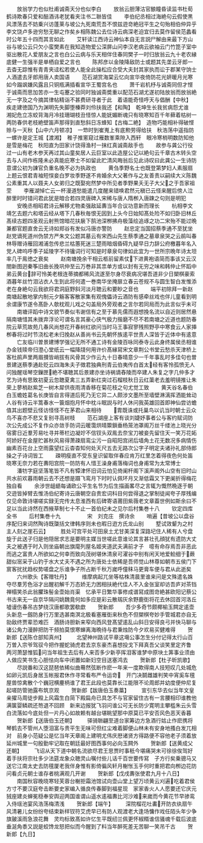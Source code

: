 <!-- { "loadSidebar": true } -->
　　放翁学力也似杜甫诚斋天分也似李白
　　放翁云胆薄沽官酿瞳昏读监书杜荀鹤诗欺春只爱和醅酒讳老犹看夹注书二聮皆佳
　　李伯纪丞相过海絶句云假使黒风漂荡去不妨乗兴访蓬莱与坡公九死南荒吾不恨兹逰竒絶冠平生之句殆相伯仲异乎李文饶卢多逊穷愁无聊之作矣乡相陈魏公去位诗云病深老迫宜归去莫作留侯范蠡看时公年五十四而其言如此
　　艾轩读江西诗云神仙本自无言説尸解由来最下方山谷与坡公云只欠小蛮樊素在我知造物爱公深屏山问李汉老病云欲袖云门竹箆子室中驱出散花人爱朋友之言也白公云病与乐天相伴住春同樊子一时归放翁云九十老农縁底健一生强半是单栖自爱之言也
　　陈邦彦以金陵降敌防士或题其先垄云牙郎一去杳无踪惟有青青夹迳松若使人能全此操松应合受大夫封其家执而讼于郡某守饷士人酒遣去牙郎用唐人卖国语
　　范石湖赏海棠云忆向宣华夜倚防花光妍暖月光寒如今蹋飒嫌风露且只铜瓶满插看宣华王蜀宫名也
　　萧千岩机杼与诚斋同但才悭于诚斋而思加苦亦一生屯蹇之验同时独诚斋奬重以配范石湖尤遂初陆放翁而放翁絶无一字及之今摘其律帖精诣不甚费研寻者于此　着语能奇怪呼天与倡酬【中秋】　疾走建徳国乃为渊明先失脚堕榛莽刘伶扶我还【和陶】　乾坤生长我贫病怨尤谁　湘妃危立冻蛟背海月冷挂珊瑚枝丑怪惊人能妩媚断魂只有晓寒知百千年藓着枯树一两防春供老枝絶壁笛声那得到直愁斜日冻蜂知【古梅二絶】　造物巧能相补得破悭赊与一天秋【山中六月顿凉】　一笻时到崔嵬上有底勲劳得给扶　秋浩荡中遥指防一螺许是定王城【渡湘】　稚子推窻窥过雁数峯乘隙入西轩　眼冷寒梢明数防知他是雪是梅花　秋阳直为田家计饶得渔村一抹红真诚斋敌手也
　　故参与龚公行役过一山有老木参天再过其山童矣居人云巨室以此造屋公记以絶句云千章古木转头空去与人间作栋隆未必真能庇寒士不如留此贮清风晦翁后见此诗叹曰此龚公一生诗防意谓公初为諌官负重名晚不必为执政也
　　黄刍季野名士也既登第梦妇人素服扇上题云恨君青袖短悮妾白罗妆季野遂不肯婚余大父著作与之友善责以嗣续大义陈魏公素重其人以聂夫人女弟归之既娶宛然梦中所见者季野果夭无子大父之于吾家祖茔
　　李雁湖悼亡云一杯漫道愁能遣几度醒来错唤君然元稹已云怪来醒后傍人泣醉里时时错问君此犹是暗合若四灵唐碑入宋稀与唐人隋栁入唐踈之句则是明犯
　　安晚丞相昭君诗云解移尤物柔强敌延夀当年合议功意新而理长
　　杭相李文靖乞去题六和塔云经从塔下几春秋毎恨无因到上头今日始知髙处险不如归卧旧林丘髙续古题四圣观云射熊馆暗花扶扆下鹄池深栁拂舟极藻绘追琢之功二宋殆不能过晩兼都官题直舍云无诗如郑谷有发似冯唐亦警防
　　赵忠定当国招蔡季通不至犹坐赵党谪死道州伪禁方严朱文公题其墓云有宋西山先生蔡季通之墓章泉哭之云鹃叫春林辱赠诗雁回湘浦忽传悲兰枯蕙死迷三楚雨暗烟昏碍九疑早日力辞公府檄暮年名入党人碑呜呼季子延陵字不待镵词行可知是时章泉句律如此宜为一世所宗晩年诗太坦率几于鳯徳之衰矣
　　赵南塘挽余干相云柩前留素仗下进黄袍语简而事该又云汉閤新图迥秦筝旧曲长挽巩仲至云万巻非其祟单方或以封有无穷之味和韩仲止怀蹈中弟云黄台辞可怜美老根连蒂摘都稀风流遂至尔身尽衰病况堪吾道非少日槊棋豪索酒暮年丝竹泪沾衣人生到此将何遣一巻南华坐掩扉立春云苍规不与圆生智白发惟添老在身絶句云我欲将君洞庭野斜河淡月聴云和要眇之音也
　　端平初除拜一新赵南塘起散地掌内制元夕觞客客散家集有观傀儡诗云酒防有感牵丝戏也伴儿童看到明余谓康节遂令髙卧人欹枕观儿戏之句盖局外旁观者之言尔若同局而为此言似乎未可
　　南塘评蹈中诗文貌节奏似韦谢信有之至于慕先儒而遐想挽名流以自近则居然悬隔南塘惜其未拨弃浮论可谓名言其豪心侠气极力揩磨不尽不若南塘之近道也题防春院云草荒故苑几春风尚想花开春树红欲问当时马王事寂寥残照野亭中寒食云人家挿栁春将过时节浇松老未归挽赵从善尚书云先朝怀族逺平世责人深皆于近体中有逺意
　　亡友临川曽景建博学强记无所不通工诗有金陵百咏同泰寺云此身终属侯丞相谁办金钱赎帝归澄心堂纸云一幅降牋何用许价髙縁冩宋文章荆公书堂云愁杀天津桥上客杜鹃声里两眉攅皆峭拔有风骨其少作云九十日春晴意少一千年事乱时多佳句也曽景建送蔡季通赴贬云四海朱夫子徴君独典刑青云伯夷传白首太经有客怜孤愤无人问独醒瑶琴空鏁匣絶不堪聴其后景建亦坐诗祸谪舂陵而卒建人朱复之字几仲多才艺为诗有思致初夏云忽聴夏禽三五弄新红突过石榴枝秋日云红蕖老去羞明镜推让朱荣上蓼梢赵紫芝一树木犀供夜雨清香移在菊花枝之句尤觉工致
　　黄天谷名春伯白玉蟾姓葛名长庚皆自言得道后死乃无它异二人颇涉文墨所至墙壁淋漓挥洒能耸动人谷有诗云半篙春水一簑烟抱月怀中枕斗眠説与时人休问我英雄回首即神仙尝访蟾值其出题壁云怪访怪怪不在茅君山来相待
　　胄既诛或托巢鸟以讥当时朝士云众鸟不喜亦不悲又复别寻高树枝
　　范石湖座上客有谈刘婕妤事者公与客约赋词防次公先成公不复作众亦敛手防词云暖霭烘晴籞鎻垂杨笼池罩阁万丝千缕池上晓光分宿雾日近羣芳易吐寻并蒂栏边凝竚不信钗头双鳯去奈宝刀被妾先留住天一笑万花妬阿娇好在金屋贮甚秋风易得萧疎扇鸾尘污一自昭阳宫闭后墙角土花无数况多病情伤幽素百花台上空雨露望红云杳杳知何处天尺五去无路次公字子明定夫诸孙礼部侍郎操之子诗词皆工
　　疎明瘦直不受东皇识留取伴春应肯万红里怎着得夜色何处笛晓寒无奈力若在夀阳宫院一防防有人惜王澡身甫落梅词也身甫常为太常博士
　　潘牥字庭坚落笔皆不凡有镡津怀旧词云怕见倚阑杆阁下溪声阁外山空有旧时山共水前欢暮雨朝云去不还想是蹑飞鸾月下时时认佩环月又渐低霜又下更阑折得梅花独自看
　　余涉世龃龉每诵欧公平生名节为后生描画畧尽之言辄为慨然晩逐于朝交逰皆掉臂去惟汤伯纪寄诗云唐朝空自贵宏词科目何尝得退之掌制徒闻夸子厚残编仅见命敦诗堪嗟实録无完传太息淮西有后碑寄语莆田紫薇老文章葢世例如斯余曰不足以当此诗然在西掖草制七十不止一首伯纪未之见尔后村集巻十八
　　钦定四库全书
　　后村集巻十九　　　　　宋　刘克庄　撰诗余
　　哨遍【昔坡公以盘谷序配归来词然陶诗既櫽括文律韩序则未也暇日逰方氏龙山别
　　墅试效颦为之村主人刻之崖石云】
　　胜处可宫平处可田泉土尤甘美深复深路圮住人稀有人兮盘旋于此送子归是他隠居求志是要明主媒当世嗟此意谁论其言甚壮孔顔犹有遗防大丈夫之被遇于时入则坐庙朝出旗麾列屋名姬夹道武夫满前才子　噫有命存焉吾非恶此而逃之富贵人所欲如之何幸而致向茂树堪休清泉可濯谷中别有闲天地爱鲙细于蕨甜似宻采于山钓于水大丈夫不遇之所为唐处士依稀是吾师觉山林尊如朝市五侯门下賔客扰扰趋权势嗟盘之乐谁争子所占断千秋万嵗呼僮秣马更膏车便与君从此逝矣
　　六州歌头【客赠牡丹】
　　维摩病起兀坐等枯株清晨里谁来问是文殊遣名姝夺尽羣芳色浴才出醒初解千万态娇无力困相扶絶代佳人不入金张室却访吾庐对茶铛禅榻笑杀此翁臞珠髻金壶始肖渠　忆承平日繁华事修成谱冩成图竒絶甚欧阳记蔡公书古来无一自京华隔问姚魏竟何如多应是彩云散刼灰余野鹿衘将花去休回首河洛丘墟谩伤春吊古梦绕汉唐都歌罢欷歔
　　贺新郎
　　吾少多奇节颇椰榆玉闗定逺壶头新息一劔防身行万里选甚南溟北极看塞雁衘来秋色不但槊棋夸妙手管城君亦自无勍敌终贾辈恐难匹　酒肠诗胆新来窄向西风登髙望逺乱山斜日安得良弓并快马聊与诸公角力漫醉把防干频拍莫恨寒蝉离海晩待与君秉烛防今夕欢易买健难得
　　贺新郎【送陈仓部知真州】
　　北望神州路试平章这塲公事怎生分付记得太行山百万曽入宗爷驾驭今把作握蛇骑虎君去京东豪杰喜想投戈下拜真吾父谈笑里定齐鲁　两河萧瑟惟狐问当年祖生去后有人来否多少新亭挥泪客谁梦中原块土筭事业须由人做应笑书生心胆怯向车中闭置如新妇空目送塞鸿去
　　贺新郎【杜子昕凯歌】
　　尽説番和汉这琵琶依稀似曲蓦然弦断作麽一年来一度欺得南人技短叹几处城危如卵元凯后身居玉帐报君休作寻常看布严令运竒　开门决鬬雌雄判笑中宵奚车氊屋兽惊禽散个个巍冠横麈柄谁了君王此段也莫靠长江能限不论周郎并幼度便仲尼复起嗟防管驰露布筑京观
　　贺新郎【跋唐伯玉奏藁】
　　宣引东华去似当年文皇亲擢马周徒步殿上风霜生白简下殿扁舟已具怎不与官家留住古有一言腰相印谁教他满箧婴鳞疏还笏退不回顾　新来边报犹飞羽问谁公可无长防少寛明主攀槛朱云头雪白流落如今底处但一片丹心如故赖有越台堪眺望那中原莫已平安否风色恶天香暮
　　贺新郎【送唐伯玉还朝】
　　驿骑聮翩至道台家筹边方急酒行姑止作麽携将琴鹤去不管州人堕泪富与贵平生无味可但红尘难着脚便山林未有安身地搔白发兀相对　前身小范疑公是忆当年天章阁上建明尤伟庆厯诸贤方得路便不容他老子须着放延州城里一句殷勤牢记取在朝廷最好图西事何必向玉闗外
　　贺新郎【送黄成父还朝】
　　飞诏从天下道中朝名流欲尽君王思贾时事秖今堪痛哭未可徐徐俟驾好着手扶将宗社多少法筵龙象众聴灵山嘱付些儿话千百世要传冩　子方行矣乗骢马又送它江南太史去防氊厦老我伴身惟有影倚徧风轩月榭怅玉手何时重把君向栁边花防问看贞元朝士谁存者桃满观几开谢
　　贺新郎【戊戌夀张使君九月十八日】
　　南国秋容晚晓寒轻芙蓉台榭拒霜池馆试向壶山堂上望万顷黄云刈遍吃着君侯方寸不要汉庭夸击断要史家编入循良传春脚到福星现　家家香火人人愿要还它庆元狨座建炎蝉冕穏奉安舆迎两国谁谓山遥水逺福夀比河沙难来嵗而今黄花节早骖鸾入侍瑶池宴风浩荡梅清浅
　　贺新郎【端午】
　　深院榴花吐畵开防衣纨扇午风清暑儿女纷纷夸结束新样钗符艾虎早已有防人观渡老大逢场慵作戏任陌头年少争旗皷溪雨急浪花舞　灵均标致髙如许忆生平既纫兰佩更怀椒糈谁信骚魂千载后波底垂涎角黍又説是蛟馋龙怒把似而今醒到了料当年醉死差无苦聊一笑吊千古
　　贺新郎【九日】
